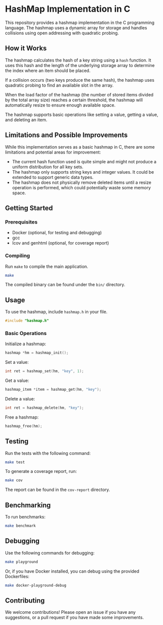 # HashMap Implementation in C

This repository provides a hashmap implementation in the C programming language. The hashmap uses a dynamic array for storage and handles collisions using open addressing with quadratic probing.

## How it Works

The hashmap calculates the hash of a key string using a `hash` function. It uses this hash and the length of the underlying storage array to determine the index where an item should be placed.

If a collision occurs (two keys produce the same hash), the hashmap uses quadratic probing to find an available slot in the array.

When the load factor of the hashmap (the number of stored items divided by the total array size) reaches a certain threshold, the hashmap will automatically resize to ensure enough available space.

The hashmap supports basic operations like setting a value, getting a value, and deleting an item.

## Limitations and Possible Improvements

While this implementation serves as a basic hashmap in C, there are some limitations and potential areas for improvement:

- The current hash function used is quite simple and might not produce a uniform distribution for all key sets.
- The hashmap only supports string keys and integer values. It could be extended to support generic data types.
- The hashmap does not physically remove deleted items until a resize operation is performed, which could potentially waste some memory space.

## Getting Started

### Prerequisites

- Docker (optional, for testing and debugging)
- gcc
- lcov and genhtml (optional, for coverage report)

### Compiling

Run `make` to compile the main application.

```bash
make
```

The compiled binary can be found under the `bin/` directory.

## Usage

To use the hashmap, include `hashmap.h` in your file.

```c
#include "hashmap.h"
```

### Basic Operations

Initialize a hashmap:

```c
hashmap *hm = hashmap_init();
```

Set a value:

```c
int ret = hashmap_set(hm, "key", 1);
```

Get a value:

```c
hashmap_item *item = hashmap_get(hm, "key");
```

Delete a value:

```c
int ret = hashmap_delete(hm, "key");
```

Free a hashmap:

```c
hashmap_free(hm);
```

## Testing

Run the tests with the following command:

```bash
make test
```

To generate a coverage report, run:

```bash
make cov
```

The report can be found in the `cov-report` directory.

## Benchmarking

To run benchmarks:

```bash
make benchmark
```

## Debugging

Use the following commands for debugging:

```bash
make playground
```

Or, if you have Docker installed, you can debug using the provided Dockerfiles:

```bash
make docker-playground-debug
```

## Contributing

We welcome contributions! Please open an issue if you have any suggestions, or a pull request if you have made some improvements.
